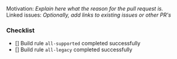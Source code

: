 Motivation: _Explain here what the reason for the pull request is._  
Linked issues: _Optionally, add links to existing issues or other PR's_  

### Checklist
- [] Build rule `all-supported` completed successfully  
- [] Build rule `all-legacy` completed successfully  
